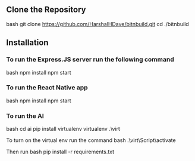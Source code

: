 ## Clone the Repository

bash
git clone https://github.com/HarshalHDave/bitnbuild.git
cd ./bitnbuild


## Installation


### To run the Express.JS server run the following command

bash
npm install
npm start


### To run the React Native app
bash
npm install
npm start


### To run the AI
bash
cd ai
pip install virtualenv
virtualenv .\virt


To turn on the virtual env run the command
bash
.\virt\Script\activate


Then run
bash
pip install -r requirements.txt
